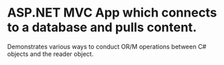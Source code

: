 # ASP.NET MVC App which connects to a database and pulls content.

Demonstrates various ways to conduct OR/M operations between C# objects and the reader object.
